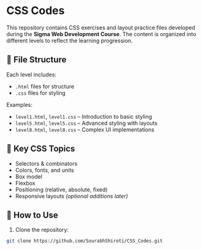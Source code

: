# CSS Codes

This repository contains CSS exercises and layout practice files developed during the **Sigma Web Development Course**. The content is organized into different levels to reflect the learning progression.

## 📁 File Structure

Each level includes:
- `.html` files for structure
- `.css` files for styling

Examples:
- `level1.html`, `level1.css` – Introduction to basic styling
- `level5.html`, `level5.css` – Advanced styling with layouts
- `level8.html`, `level8.css` – Complex UI implementations

## 🎯 Key CSS Topics

- Selectors & combinators
- Colors, fonts, and units
- Box model
- Flexbox
- Positioning (relative, absolute, fixed)
- Responsive layouts *(optional additions later)*

## 🚀 How to Use

1. Clone the repository:
```bash
git clone https://github.com/SourabhShiroti/CSS_Codes.git
